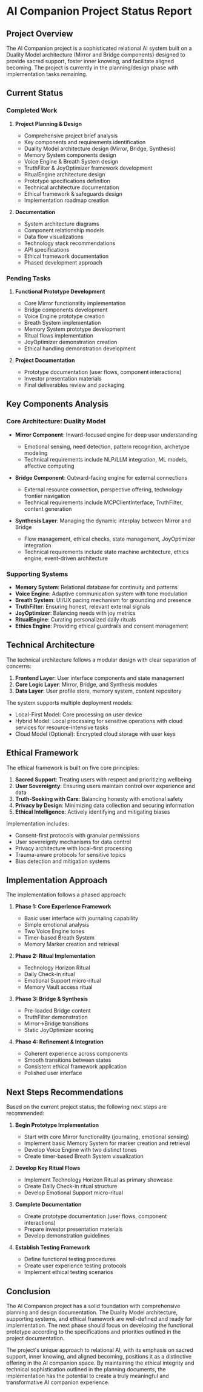 # AI Companion Project Status Report

## Project Overview
The AI Companion project is a sophisticated relational AI system built on a Duality Model architecture (Mirror and Bridge components) designed to provide sacred support, foster inner knowing, and facilitate aligned becoming. The project is currently in the planning/design phase with implementation tasks remaining.

## Current Status

### Completed Work
1. **Project Planning & Design**
   - Comprehensive project brief analysis
   - Key components and requirements identification
   - Duality Model architecture design (Mirror, Bridge, Synthesis)
   - Memory System components design
   - Voice Engine & Breath System design
   - TruthFilter & JoyOptimizer framework development
   - RitualEngine architecture design
   - Prototype specifications definition
   - Technical architecture documentation
   - Ethical framework & safeguards design
   - Implementation roadmap creation

2. **Documentation**
   - System architecture diagrams
   - Component relationship models
   - Data flow visualizations
   - Technology stack recommendations
   - API specifications
   - Ethical framework documentation
   - Phased development approach

### Pending Tasks
1. **Functional Prototype Development**
   - Core Mirror functionality implementation
   - Bridge components development
   - Voice Engine prototype creation
   - Breath System implementation
   - Memory System prototype development
   - Ritual flows implementation
   - JoyOptimizer demonstration creation
   - Ethical handling demonstration development

2. **Project Documentation**
   - Prototype documentation (user flows, component interactions)
   - Investor presentation materials
   - Final deliverables review and packaging

## Key Components Analysis

### Core Architecture: Duality Model
- **Mirror Component**: Inward-focused engine for deep user understanding
  - Emotional sensing, need detection, pattern recognition, archetype modeling
  - Technical requirements include NLP/LLM integration, ML models, affective computing

- **Bridge Component**: Outward-facing engine for external connections
  - External resource connection, perspective offering, technology frontier navigation
  - Technical requirements include MCPClientInterface, TruthFilter, content generation

- **Synthesis Layer**: Managing the dynamic interplay between Mirror and Bridge
  - Flow management, ethical checks, state management, JoyOptimizer integration
  - Technical requirements include state machine architecture, ethics engine, event-driven architecture

### Supporting Systems
- **Memory System**: Relational database for continuity and patterns
- **Voice Engine**: Adaptive communication system with tone modulation
- **Breath System**: UI/UX pacing mechanism for grounding and presence
- **TruthFilter**: Ensuring honest, relevant external signals
- **JoyOptimizer**: Balancing needs with joy metrics
- **RitualEngine**: Curating personalized daily rituals
- **Ethics Engine**: Providing ethical guardrails and consent management

## Technical Architecture

The technical architecture follows a modular design with clear separation of concerns:

1. **Frontend Layer**: User interface components and state management
2. **Core Logic Layer**: Mirror, Bridge, and Synthesis modules
3. **Data Layer**: User profile store, memory system, content repository

The system supports multiple deployment models:
- Local-First Model: Core processing on user device
- Hybrid Model: Local processing for sensitive operations with cloud services for resource-intensive tasks
- Cloud Model (Optional): Encrypted cloud storage with user keys

## Ethical Framework

The ethical framework is built on five core principles:
1. **Sacred Support**: Treating users with respect and prioritizing wellbeing
2. **User Sovereignty**: Ensuring users maintain control over experience and data
3. **Truth-Seeking with Care**: Balancing honesty with emotional safety
4. **Privacy by Design**: Minimizing data collection and securing information
5. **Ethical Intelligence**: Actively identifying and mitigating biases

Implementation includes:
- Consent-first protocols with granular permissions
- User sovereignty mechanisms for data control
- Privacy architecture with local-first processing
- Trauma-aware protocols for sensitive topics
- Bias detection and mitigation systems

## Implementation Approach

The implementation follows a phased approach:

1. **Phase 1: Core Experience Framework**
   - Basic user interface with journaling capability
   - Simple emotional analysis
   - Two Voice Engine tones
   - Timer-based Breath System
   - Memory Marker creation and retrieval

2. **Phase 2: Ritual Implementation**
   - Technology Horizon Ritual
   - Daily Check-in ritual
   - Emotional Support micro-ritual
   - Memory Vault access ritual

3. **Phase 3: Bridge & Synthesis**
   - Pre-loaded Bridge content
   - TruthFilter demonstration
   - Mirror→Bridge transitions
   - Static JoyOptimizer scoring

4. **Phase 4: Refinement & Integration**
   - Coherent experience across components
   - Smooth transitions between states
   - Consistent ethical framework application
   - Polished user interface

## Next Steps Recommendations

Based on the current project status, the following next steps are recommended:

1. **Begin Prototype Implementation**
   - Start with core Mirror functionality (journaling, emotional sensing)
   - Implement basic Memory System for marker creation and retrieval
   - Develop Voice Engine with two distinct tones
   - Create timer-based Breath System visualization

2. **Develop Key Ritual Flows**
   - Implement Technology Horizon Ritual as primary showcase
   - Create Daily Check-in ritual structure
   - Develop Emotional Support micro-ritual

3. **Complete Documentation**
   - Create prototype documentation (user flows, component interactions)
   - Prepare investor presentation materials
   - Develop demonstration guidelines

4. **Establish Testing Framework**
   - Define functional testing procedures
   - Create user experience testing protocols
   - Implement ethical testing scenarios

## Conclusion

The AI Companion project has a solid foundation with comprehensive planning and design documentation. The Duality Model architecture, supporting systems, and ethical framework are well-defined and ready for implementation. The next phase should focus on developing the functional prototype according to the specifications and priorities outlined in the project documentation.

The project's unique approach to relational AI, with its emphasis on sacred support, inner knowing, and aligned becoming, positions it as a distinctive offering in the AI companion space. By maintaining the ethical integrity and technical sophistication outlined in the planning documents, the implementation has the potential to create a truly meaningful and transformative AI companion experience.
